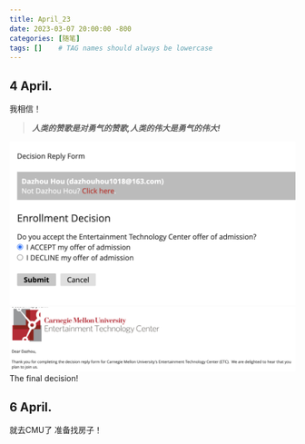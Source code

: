 ```yaml
---
title: April_23
date: 2023-03-07 20:00:00 -800
categories: [随笔]
tags: []    # TAG names should always be lowercase
---
```


## 4 April.

我相信！

> ***人类的赞歌是对勇气的赞歌,人类的伟大是勇气的伟大!*** 

![勇气](/assets/pic/2023.4.4.png)
![赞歌](/assets/pic/2023.4.4_2.png)
The final decision!

## 6 April.
就去CMU了 准备找房子！